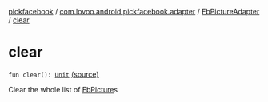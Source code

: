 [pickfacebook](../../index.md) / [com.lovoo.android.pickfacebook.adapter](../index.md) / [FbPictureAdapter](index.md) / [clear](./clear.md)

# clear

`fun clear(): `[`Unit`](https://kotlinlang.org/api/latest/jvm/stdlib/kotlin/-unit/index.html) [(source)](https://github.com/lovoo/android-pickpic/blob/master/pickfacebook/pickfacebook/src/main/kotlin/com/lovoo/android/pickfacebook/adapter/FbPictureAdapter.kt#L100)

Clear the whole list of [FbPicture](../../com.lovoo.android.pickfacebook.model/-fb-picture/index.md)s

